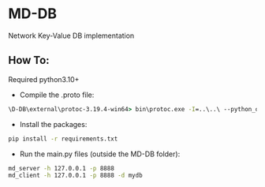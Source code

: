 # MD-DB
Network Key-Value DB implementation

## How To:

Required python3.10+

* Compile the .proto file:
```cmd
\D-DB\external\protoc-3.19.4-win64> bin\protoc.exe -I=..\..\ --python_out=..\..\ ..\..\mdlib\md.proto
```

* Install the packages:
```cmd
pip install -r requirements.txt
```

* Run the main.py files (outside the MD-DB folder):
```cmd
md_server -h 127.0.0.1 -p 8888
md_client -h 127.0.0.1 -p 8888 -d mydb
```
